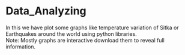 # Data_Analyzing
In this we have plot some graphs like temperature variation of Sitka or Earthquakes around the world using python libraries. </br>
Note: Mostly graphs are interactive download them to reveal full information.
